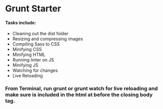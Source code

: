 # Grunt Starter

#### Tasks include:
- Cleaning out the dist folder
- Resizing and compressing images
- Compiling Sass to CSS
- Minifying CSS
- Minifying HTML
- Running linter on JS
- Minifying JS
- Watching for changes
- Live Reloading

### From Terminal, run grunt or grunt watch for live reloading and make sure <script src="http://localhost:35729/livereload.js"></script> is included in the html at before the closing body tag.
